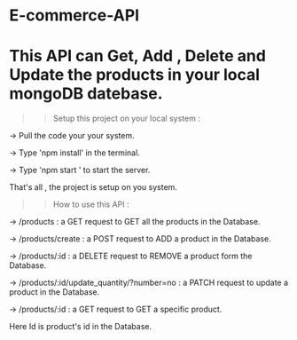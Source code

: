 # E-commerce-API

# This API can Get, Add , Delete and Update the products in your local mongoDB datebase.

>> Setup this project on your local system :
  
  -> Pull the code your your system.
  
  -> Type 'npm install' in the terminal.
  
  -> Type 'npm start ' to start the server.
  
  That's all , the project is setup on you system.
  
 >> How to use this API :
    
   -> /products : a GET request to GET all the products in the Database.
    
   -> /products/create : a POST request to ADD a product in the Database.
    
   -> /products/:id : a DELETE request to REMOVE a product form the Database.
    
   -> /products/:id/update_quantity/?number=no : a PATCH request to update a product in the Database.
    
   -> /products/:id : a GET request to GET a specific product.
    
   Here Id is product's id in the Database. 

